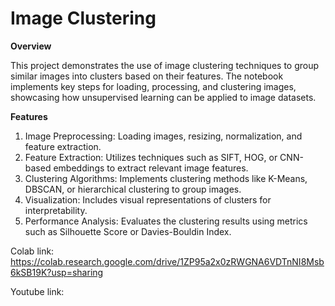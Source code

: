 # Image Clustering

**Overview**

This project demonstrates the use of image clustering techniques to group similar images into clusters based on their features. The notebook implements key steps for loading, processing, and clustering images, showcasing how unsupervised learning can be applied to image datasets.

**Features**

1. Image Preprocessing: Loading images, resizing, normalization, and feature extraction.
2. Feature Extraction: Utilizes techniques such as SIFT, HOG, or CNN-based embeddings to extract relevant image features.
3. Clustering Algorithms: Implements clustering methods like K-Means, DBSCAN, or hierarchical clustering to group images.
4. Visualization: Includes visual representations of clusters for interpretability.
5. Performance Analysis: Evaluates the clustering results using metrics such as Silhouette Score or Davies-Bouldin Index.

Colab link: https://colab.research.google.com/drive/1ZP95a2x0zRWGNA6VDTnNI8Msb6kSB19K?usp=sharing

Youtube link: 
